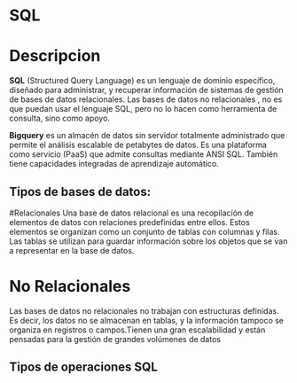 # SQL

# Descripcion
**SQL** (Structured Query Language) es un lenguaje de dominio específico, diseñado para administrar, y recuperar información de sistemas de gestión de bases de datos relacionales. Las bases de datos no relacionales , no es que puedan usar el lenguaje SQL, pero no lo hacen como herramienta de consulta, sino como apoyo.

**Bigquery** es un almacén de datos sin servidor totalmente administrado que permite el análisis escalable de petabytes de datos. Es una plataforma como servicio (PaaS) que admite consultas mediante ANSI SQL. También tiene capacidades integradas de aprendizaje automático.

## Tipos de bases de datos:
#Relacionales
Una base de datos relacional es una recopilación de elementos de datos con relaciones predefinidas entre ellos. Estos elementos se organizan como un conjunto de tablas con columnas y filas. Las tablas se utilizan para guardar información sobre los objetos que se van a representar en la base de datos.

# No Relacionales
Las bases de datos no relacionales no trabajan con estructuras definidas. Es decir, los datos no se almacenan en tablas, y la información tampoco se organiza en registros o campos.Tienen una gran escalabilidad y están pensadas para la gestión de grandes volúmenes de datos


## Tipos de operaciones SQL
